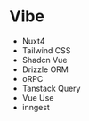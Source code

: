 # Vibe

- Nuxt4
- Tailwind CSS
- Shadcn Vue
- Drizzle ORM
- oRPC
- Tanstack Query
- Vue Use
- inngest
